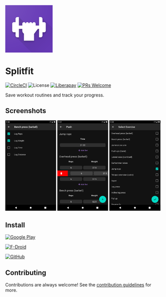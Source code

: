 <img src="https://raw.githubusercontent.com/noahjutz/SplitfitAssets/main/app_icon/web_hi_res_512.png" width="150px" />

# Splitfit

[![CircleCI](https://img.shields.io/circleci/build/github/noahjutz/Splitfit/master?logo=circleci)](https://app.circleci.com/pipelines/github/noahjutz/Splitfit?branch=master)
![License](https://img.shields.io/github/license/noahjutz/Splitfit)
[![Liberapay](https://img.shields.io/badge/donate-liberapay-yellow?logo=liberapay&logoColor=white)](https://liberapay.com/noahjutz/donate)
[![PRs Welcome](https://img.shields.io/badge/PRs-welcome-brightgreen.svg)](http://makeapullrequest.com)

Save workout routines and track your progress.

## Screenshots

<p><img src="https://raw.githubusercontent.com/noahjutz/SplitfitAssets/main/screenshots/dark/CreateExerciseScreen.png" width="32%" /> <img src="https://raw.githubusercontent.com/noahjutz/SplitfitAssets/main/screenshots/dark/CreateRoutineScreen.png" width="32%" /> <img src="https://raw.githubusercontent.com/noahjutz/SplitfitAssets/main/screenshots/dark/PickExerciseScreen.png" width="32%" /></p>

## Install

[![Google Play](https://img.shields.io/badge/google%20play-not%20yet%20available-537F2D?logo=google-play)](https://example.com)

[![F-Droid](https://img.shields.io/f-droid/v/com.noahjutz.splitfit?color=1976D2&include_prereleases&logo=F-Droid)](https://example.com)

[![GitHub](https://img.shields.io/github/v/release/noahjutz/Splitfit?include_prereleases&label=apk&logo=github&color=000)](https://github.com/noahjutz/Splitfit/releases)

## Contributing

Contributions are always welcome! See the [contribution guidelines](https://github.com/noahjutz/Splitfit/blob/master/CONTRIBUTING.md) for more.
